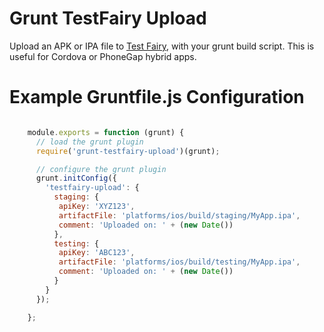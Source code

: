 Grunt TestFairy Upload
======================
Upload an APK or IPA file to [Test Fairy](https://www.testfairy.com/), with your grunt build script. This is useful for Cordova or PhoneGap hybrid apps.

Example Gruntfile.js Configuration
==================================

```javascript

    module.exports = function (grunt) {
      // load the grunt plugin
      require('grunt-testfairy-upload')(grunt);

      // configure the grunt plugin
      grunt.initConfig({
        'testfairy-upload': {
          staging: {
           apiKey: 'XYZ123',
           artifactFile: 'platforms/ios/build/staging/MyApp.ipa',
           comment: 'Uploaded on: ' + (new Date())
          },
          testing: {
           apiKey: 'ABC123',
           artifactFile: 'platforms/ios/build/testing/MyApp.ipa',
           comment: 'Uploaded on: ' + (new Date())
          }
        }
      });

    };

```
